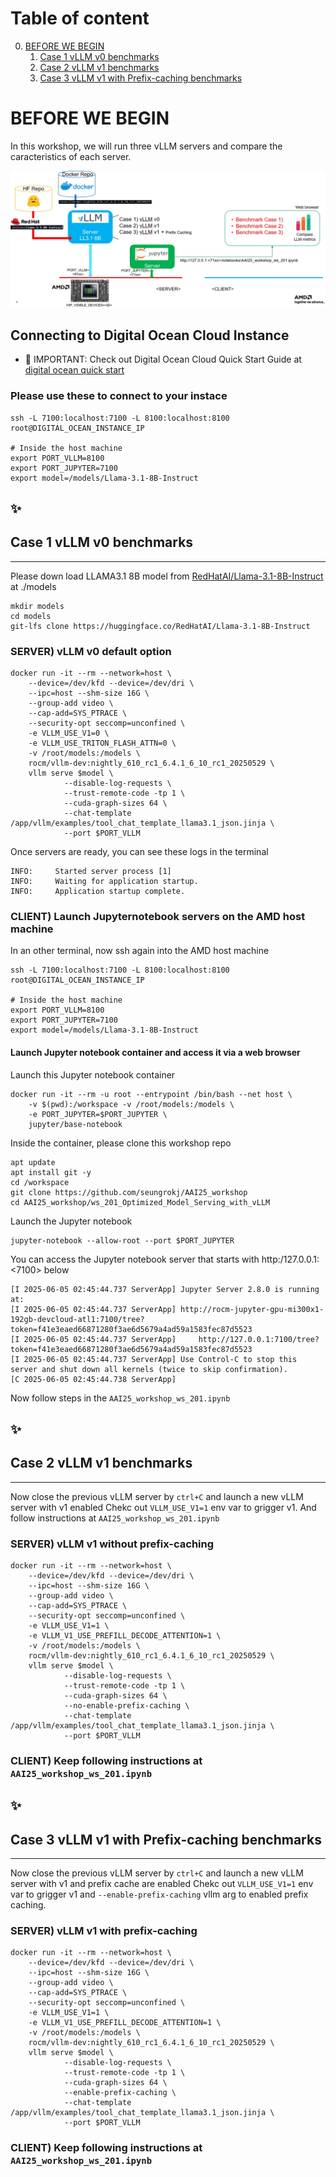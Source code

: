 # Table of content

0. [BEFORE WE BEGIN](#before-we-begin)
    1. [Case 1 vLLM v0 benchmarks](#case-1-vllm-v0-benchmarks)
    2. [Case 2 vLLM v1 benchmarks](#case-2-vllm-v1-benchmarks)
    3. [Case 3 vLLM v1 with Prefix-caching benchmarks](#case-3-vllm-v1-with-prefix-caching-benchmarks)

# BEFORE WE BEGIN

In this workshop, we will run three vLLM servers and compare the caracteristics of each server. 

![WORKSHOP_DESC](./assets/LLM_ws_201.jpg)

## Connecting to Digital Ocean Cloud Instance

 - 📌 IMPORTANT: Check out Digital Ocean Cloud Quick Start Guide at [digital ocean quick start](../Digital_Ocean_Usage/README.md)

### Please use these to connect to your instace

```
ssh -L 7100:localhost:7100 -L 8100:localhost:8100 root@DIGITAL_OCEAN_INSTANCE_IP

# Inside the host machine
export PORT_VLLM=8100
export PORT_JUPYTER=7100
export model=/models/Llama-3.1-8B-Instruct
```

## ✨ 
## Case 1 vLLM v0 benchmarks
-----------------------------

Please down load LLAMA3.1 8B model from [RedHatAI/Llama-3.1-8B-Instruct](https://huggingface.co/RedHatAI/Llama-3.1-8B-Instruct) at ./models

```
mkdir models
cd models
git-lfs clone https://huggingface.co/RedHatAI/Llama-3.1-8B-Instruct
```

### SERVER) vLLM v0 default option

```
docker run -it --rm --network=host \
    --device=/dev/kfd --device=/dev/dri \
    --ipc=host --shm-size 16G \
    --group-add video \
    --cap-add=SYS_PTRACE \
    --security-opt seccomp=unconfined \
    -e VLLM_USE_V1=0 \
    -e VLLM_USE_TRITON_FLASH_ATTN=0 \
    -v /root/models:/models \
    rocm/vllm-dev:nightly_610_rc1_6.4.1_6_10_rc1_20250529 \
    vllm serve $model \
            --disable-log-requests \
            --trust-remote-code -tp 1 \
            --cuda-graph-sizes 64 \
            --chat-template /app/vllm/examples/tool_chat_template_llama3.1_json.jinja \
            --port $PORT_VLLM
```

Once servers are ready, you can see these logs in the terminal

```
INFO:     Started server process [1]
INFO:     Waiting for application startup.
INFO:     Application startup complete.
```

### CLIENT) Launch Jupyternotebook servers on the AMD host machine

In an other terminal, now ssh again into the AMD host machine 

```
ssh -L 7100:localhost:7100 -L 8100:localhost:8100 root@DIGITAL_OCEAN_INSTANCE_IP

# Inside the host machine
export PORT_VLLM=8100
export PORT_JUPYTER=7100
export model=/models/Llama-3.1-8B-Instruct
```

#### Launch Jupyter notebook container and access it via a web browser

Launch this Jupyter notebook container

```
docker run -it --rm -u root --entrypoint /bin/bash --net host \
    -v $(pwd):/workspace -v /root/models:/models \
    -e PORT_JUPYTER=$PORT_JUPYTER \
    jupyter/base-notebook

```

Inside the container, please clone this workshop repo
```
apt update
apt install git -y
cd /workspace
git clone https://github.com/seungrokj/AAI25_workshop
cd AAI25_workshop/ws_201_Optimized_Model_Serving_with_vLLM
```

Launch the Jupyter notebook

```
jupyter-notebook --allow-root --port $PORT_JUPYTER
```

You can access the Jupyter notebook server that starts with http:/127.0.0.1:<7100> below

```
[I 2025-06-05 02:45:44.737 ServerApp] Jupyter Server 2.8.0 is running at:
[I 2025-06-05 02:45:44.737 ServerApp] http://rocm-jupyter-gpu-mi300x1-192gb-devcloud-atl1:7100/tree?token=f41e3eaed66871280f3ae6d5679a4ad59a1583fec87d5523
[I 2025-06-05 02:45:44.737 ServerApp]     http://127.0.0.1:7100/tree?token=f41e3eaed66871280f3ae6d5679a4ad59a1583fec87d5523
[I 2025-06-05 02:45:44.737 ServerApp] Use Control-C to stop this server and shut down all kernels (twice to skip confirmation).
[C 2025-06-05 02:45:44.738 ServerApp]
```

Now follow steps in the `AAI25_workshop_ws_201.ipynb`

## ✨ 
## Case 2 vLLM v1 benchmarks
-----------------------------

Now close the previous vLLM server by `ctrl+C` and launch a new vLLM server with v1 enabled
Chekc out `VLLM_USE_V1=1` env var to grigger v1. 
And follow instructions at `AAI25_workshop_ws_201.ipynb`

### SERVER) vLLM v1 without prefix-caching

```
docker run -it --rm --network=host \
    --device=/dev/kfd --device=/dev/dri \
    --ipc=host --shm-size 16G \
    --group-add video \
    --cap-add=SYS_PTRACE \
    --security-opt seccomp=unconfined \
    -e VLLM_USE_V1=1 \
    -e VLLM_V1_USE_PREFILL_DECODE_ATTENTION=1 \
    -v /root/models:/models \
    rocm/vllm-dev:nightly_610_rc1_6.4.1_6_10_rc1_20250529 \
    vllm serve $model \
            --disable-log-requests \
            --trust-remote-code -tp 1 \
            --cuda-graph-sizes 64 \
            --no-enable-prefix-caching \
            --chat-template /app/vllm/examples/tool_chat_template_llama3.1_json.jinja \
            --port $PORT_VLLM
```

### CLIENT) Keep following instructions at `AAI25_workshop_ws_201.ipynb`

## ✨ 
## Case 3 vLLM v1 with Prefix-caching benchmarks
-----------------------------

Now close the previous vLLM server by `ctrl+C` and launch a new vLLM server with v1 and prefix cache are enabled
Chekc out `VLLM_USE_V1=1` env var to grigger v1 and `--enable-prefix-caching` vllm arg to enabled prefix caching. 

### SERVER) vLLM v1 with prefix-caching

```
docker run -it --rm --network=host \
    --device=/dev/kfd --device=/dev/dri \
    --ipc=host --shm-size 16G \
    --group-add video \
    --cap-add=SYS_PTRACE \
    --security-opt seccomp=unconfined \
    -e VLLM_USE_V1=1 \
    -e VLLM_V1_USE_PREFILL_DECODE_ATTENTION=1 \
    -v /root/models:/models \
    rocm/vllm-dev:nightly_610_rc1_6.4.1_6_10_rc1_20250529 \
    vllm serve $model \
            --disable-log-requests \
            --trust-remote-code -tp 1 \
            --cuda-graph-sizes 64 \
            --enable-prefix-caching \
            --chat-template /app/vllm/examples/tool_chat_template_llama3.1_json.jinja \
            --port $PORT_VLLM
```

### CLIENT) Keep following instructions at `AAI25_workshop_ws_201.ipynb`
